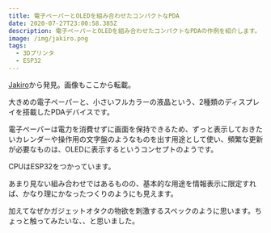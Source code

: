 ```yaml
---
title: 電子ペーパーとOLEDを組み合わせたコンパクトなPDA
date: 2020-07-27T23:00:58.385Z
description: 電子ペーパーとOLEDを組み合わせたコンパクトなPDAの作例を紹介します。
image: /img/jakiro.png
tags:
  - 3Dプリンタ
  - ESP32
---
```

[Jakiro](https://hackaday.io/project/167607-jakiro)から発見。画像もここから転載。

大きめの電子ペーパーと、小さいフルカラーの液晶という、2種類のディスプレイを搭載したPDAデバイスです。

電子ペーパーは電力を消費せずに画面を保持できるため、ずっと表示しておきたいカレンダーや操作用の文字盤のようなものを出す用途として使い、頻繁な更新が必要なものは、OLEDに表示するというコンセプトのようです。

CPUはESP32をつかっています。

あまり見ない組み合わせではあるものの、基本的な用途を情報表示に限定すれば、かなり理にかなったつくりのようにも見えます。

加えてなぜかガジェットオタクの物欲を刺激するスペックのように思います。ちょっと触ってみたいな、、と思いました。
